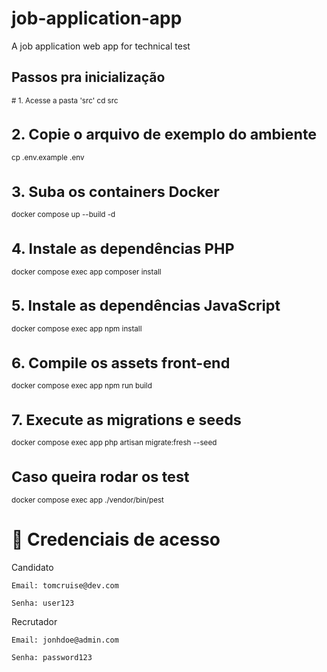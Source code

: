 # job-application-app
A job application web app for technical test

## Passos pra inicialização
<sub>
# 1. Acesse a pasta 'src'
cd src

# 2. Copie o arquivo de exemplo do ambiente
cp .env.example .env

# 3. Suba os containers Docker
docker compose up --build -d

# 4. Instale as dependências PHP
docker compose exec app composer install

# 5. Instale as dependências JavaScript
docker compose exec app npm install

# 6. Compile os assets front-end
docker compose exec app npm run build

# 7. Execute as migrations e seeds
docker compose exec app php artisan migrate:fresh --seed

#  Caso queira rodar os test
docker compose exec app ./vendor/bin/pest

</sub>


# 👥 Credenciais de acesso
Candidato

    Email: tomcruise@dev.com

    Senha: user123

Recrutador

    Email: jonhdoe@admin.com

    Senha: password123
